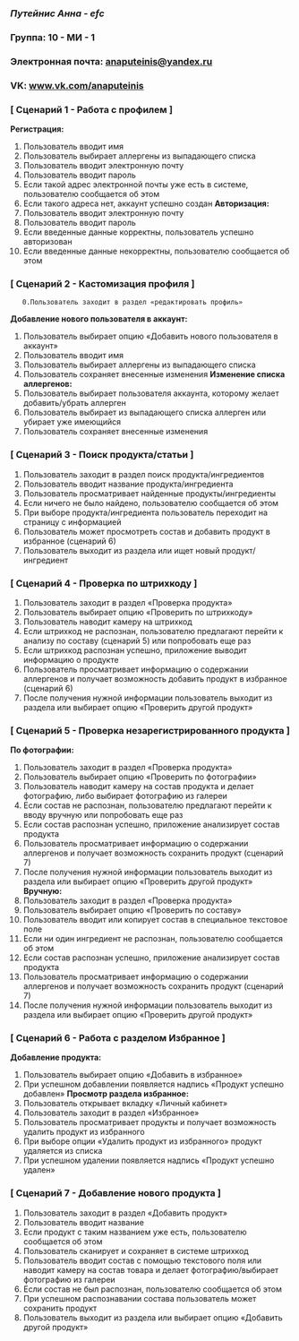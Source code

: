 ﻿### ***Путейнис Анна - efc***

### Группа: 10 - МИ - 1
### Электронная почта:  anaputeinis@yandex.ru
### VK: www.vk.com/anaputeinis




### **[ Сценарий 1 - Работа с профилем ]**
**Регистрация:**
1.	Пользователь вводит имя 
2.	Пользователь выбирает аллергены из выпадающего списка
3.	Пользователь вводит электронную почту
4.	Пользователь вводит пароль
5.	Если такой адрес электронной почты уже есть в системе, пользователю сообщается об этом
6.	Если такого адреса нет, аккаунт успешно создан
**Авторизация:**
1.	Пользователь вводит электронную почту
2.	Пользователь вводит пароль
3.	Если введенные данные корректны, пользователь успешно авторизован
4.	Если введенные данные некорректны, пользователю сообщается об этом 

### **[ Сценарий 2 - Кастомизация профиля ]**
       0.Пользователь заходит в раздел «редактировать профиль»
**Добавление нового пользователя в аккаунт:**
1.	Пользователь выбирает опцию «Добавить нового пользователя в аккаунт»
2.	Пользователь вводит имя
3.	Пользователь выбирает аллергены из выпадающего списка
4.	Пользователь сохраняет внесенные изменения 
**Изменение списка аллергенов:**
1.	Пользователь выбирает пользователя аккаунта, которому желает добавить/убрать аллерген
2.	Пользователь выбирает из выпадающего списка аллерген или убирает уже имеющийся
3.	Пользователь сохраняет внесенные изменения

### **[ Сценарий 3 - Поиск продукта/статьи ]**
1.	 Пользователь заходит в раздел поиск продукта/ингредиентов
2.	 Пользователь вводит название продукта/ингредиента 
3.	 Пользователь просматривает найденные продукты/ингредиенты
4.	 Если ничего не было найдено, пользователю сообщается об этом
5.	 При выборе продукта/ингредиента пользователь переходит на страницу с информацией  
6.	 Пользователь может просмотреть состав и добавить продукт в избранное (сценарий 6)
7.	 Пользователь выходит из раздела или ищет новый продукт/ингредиент 

### **[ Сценарий 4 - Проверка по штрихкоду ]**
1.	 Пользователь заходит в раздел «Проверка продукта»
2.	 Пользователь выбирает опцию «Проверить по штрихкоду»
3.	 Пользователь наводит камеру на штрихкод
4.	 Если штрихкод не распознан, пользователю предлагают перейти к анализу по составу (сценарий 5) или попробовать еще раз
5.	 Если штрихкод распознан успешно, приложение выводит информацию о продукте
6.	 Пользователь просматривает информацию о содержании аллергенов и получает возможность добавить продукт в избранное (сценарий 6)
7.	 После получения нужной информации пользователь выходит из раздела или выбирает опцию «Проверить другой продукт»

### **[ Сценарий 5 - Проверка незарегистрированного продукта ]**
**По фотографии:**
1.	 Пользователь заходит в раздел «Проверка продукта»
2.	 Пользователь выбирает опцию «Проверить по фотографии»
3.	 Пользователь наводит камеру на состав продукта и делает фотографию, либо выбирает фотографию из галереи
4.	 Если состав не распознан, пользователю предлагают перейти к вводу вручную или попробовать еще раз 
5.	 Если состав распознан успешно, приложение анализирует состав продукта
6.	 Пользователь просматривает информацию о содержании аллергенов и получает возможность сохранить продукт (сценарий 7)
7.	 После получения нужной информации пользователь выходит из раздела или выбирает опцию «Проверить другой продукт»
**Вручную:**
1.	 Пользователь заходит в раздел «Проверка продукта»
2.	 Пользователь выбирает опцию «Проверить по составу»
3.	 Пользователь вводит или копирует состав в специальное текстовое поле
4.	 Если ни один ингредиент не распознан, пользователю сообщается об этом 
5.	 Если состав распознан успешно, приложение анализирует состав продукта
6.	 Пользователь просматривает информацию о содержании аллергенов и получает возможность сохранить продукт (сценарий 7)
7.	 После получения нужной информации пользователь выходит из раздела или выбирает опцию «Проверить другой продукт»

### **[ Сценарий 6 - Работа с разделом Избранное ]**
**Добавление продукта:**
1.	Пользователь выбирает опцию «Добавить в избранное»
2.	При успешном добавлении появляется надпись «Продукт успешно добавлен» 
**Просмотр раздела избранное:**
1.	Пользователь открывает вкладку «Личный кабинет»
2.	Пользователь заходит в раздел «Избранное»
3.	Пользователь просматривает продукты и получает возможность удалить продукт из избранного
4.	При выборе опции «Удалить продукт из избранного» продукт удаляется из списка
5.  При успешном удалении появляется надпись «Продукт успешно удален» 


### **[ Сценарий 7 - Добавление нового продукта  ]**
1.	Пользователь заходит в раздел «Добавить продукт»
2.	Пользователь вводит название
3.	Если продукт с таким названием уже есть, пользователю сообщается об этом
4.	Пользователь сканирует и сохраняет в системе штрихкод
5.	Пользователь вводит состав с помощью текстового поля или наводит камеру на состав товара и делает фотографию/выбирает фотографию из галереи
6.	Если состав не был распознан, пользователю сообщается об этом
7.	При успешном распознавании состава пользователь может сохранить продукт
8.	Пользователь выходит из раздела или выбирает опцию «Добавить другой продукт» 
